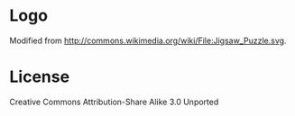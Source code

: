 # Logo

Modified from <http://commons.wikimedia.org/wiki/File:Jigsaw_Puzzle.svg>.

# License

Creative Commons Attribution-Share Alike 3.0 Unported


